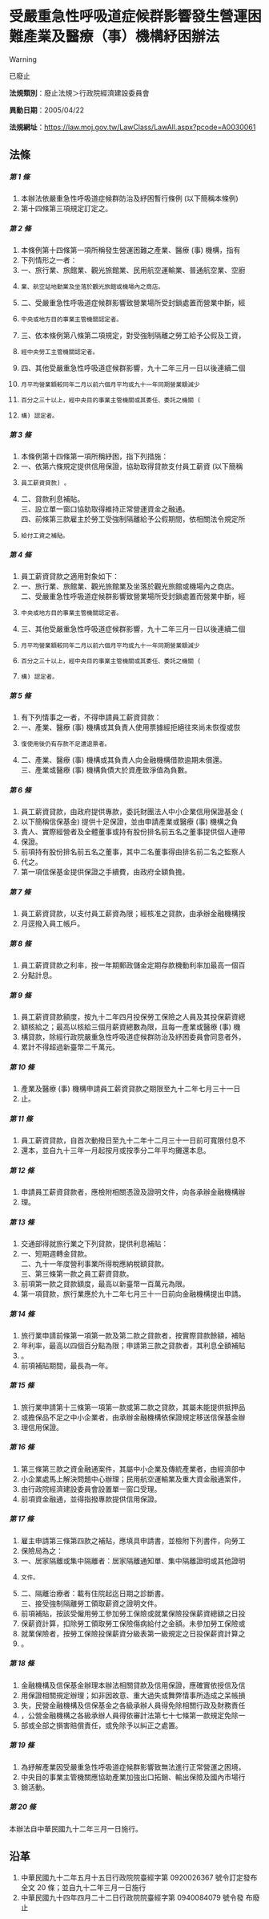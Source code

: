 # 受嚴重急性呼吸道症候群影響發生營運困難產業及醫療（事）機構紓困辦法


> [!WARNING]
> 已廢止


**法規類別**：廢止法規＞行政院經濟建設委員會

**異動日期**：2005/04/22  

**法規網址**：https://law.moj.gov.tw/LawClass/LawAll.aspx?pcode=A0030061



## 法條
##### 第 1 條
1. 本辦法依嚴重急性呼吸道症候群防治及紓困暫行條例 (以下簡稱本條例) 
1. 第十四條第三項規定訂定之。

##### 第 2 條
1. 本條例第十四條第一項所稱發生營運困難之產業、醫療 (事) 機構，指有
1. 下列情形之一者：                                                
1. 一、旅行業、旅館業、觀光旅館業、民用航空運輸業、普通航空業、空廚
1.     業、航空站地勤業及坐落於觀光旅館或機場內之商店。            
1. 二、受嚴重急性呼吸道症候群影響致營業場所受封鎖處置而營業中斷，經
1.     中央或地方目的事業主管機關認定者。                          
1. 三、依本條例第八條第二項規定，對受強制隔離之勞工給予公假及工資，
1.     經中央勞工主管機關認定者。                                  
1. 四、其他受嚴重急性呼吸道症候群影響，九十二年三月一日以後連續二個
1.     月平均營業額較同年二月以前六個月平均或九十一年同期營業額減少
1.     百分之三十以上，經中央目的事業主管機關或其委任、委託之機關 (
1.     構) 認定者。

##### 第 3 條
1. 本條例第十四條第一項所稱紓困，指下列措施：                      
1. 一、依第六條規定提供信用保證，協助取得貸款支付員工薪資 (以下簡稱
1.     員工薪資貸款) 。                                            
1. 二、貸款利息補貼。                                                
三、設立單一窗口協助取得維持正常營運資金之融通。                  
四、前條第三款雇主於勞工受強制隔離給予公假期間，依相關法令規定所
1.     給付工資之補貼。

##### 第 4 條
1. 員工薪資貸款之適用對象如下：                                    
1. 一、旅行業、旅館業、觀光旅館業及坐落於觀光旅館或機場內之商店。    
二、受嚴重急性呼吸道症候群影響致營業場所受封鎖處置而營業中斷，經
1.     中央或地方目的事業主管機關認定者。                          
1. 三、其他受嚴重急性呼吸道症候群影響，九十二年三月一日以後連續二個
1.     月平均營業額較同年二月以前六個月平均或九十一年同期營業額減少
1.     百分之三十以上，經中央目的事業主管機關或其委任、委託之機關 (
1.     構) 認定者。

##### 第 5 條
1. 有下列情事之一者，不得申請員工薪資貸款：                        
1. 一、產業、醫療 (事) 機構或其負責人使用票據經拒絕往來尚未恢復或恢
1.     復使用後仍有存款不足遭退票者。                              
1. 二、產業、醫療 (事) 機構或其負責人向金融機構借款逾期未償還。      
三、產業或醫療 (事) 機構負債大於資產致淨值為負數。

##### 第 6 條
1. 員工薪資貸款，由政府提供專款，委託財團法人中小企業信用保證基金 (
1. 以下簡稱信保基金) 提供十足保證，並由申請產業或醫療 (事) 機構之負
1. 責人、實際經營者及全體董事或持有股份排名前五名之董事提供個人連帶
1. 保證。                                                          
1. 前項持有股份排名前五名之董事，其中二名董事得由排名前二名之監察人
1. 代之。                                                          
1. 第一項信保基金提供保證之手續費，由政府全額負擔。

##### 第 7 條
1. 員工薪資貸款，以支付員工薪資為限；經核准之貸款，由承辦金融機構按
1. 月逕撥入員工帳戶。

##### 第 8 條
1. 員工薪資貸款之利率，按一年期郵政儲金定期存款機動利率加最高一個百
1. 分點計息。

##### 第 9 條
1. 員工薪資貸款額度，按九十二年四月投保勞工保險之人員及其投保薪資總
1. 額核給之；最高以核給三個月薪資總數為限，且每一產業或醫療 (事) 機
1. 構貸款，除經行政院嚴重急性呼吸道症候群防治及紓困委員會同意者外，
1. 累計不得超過新臺幣二千萬元。

##### 第 10 條
1. 產業及醫療 (事) 機構申請員工薪資貸款之期限至九十二年七月三十一日
1. 止。

##### 第 11 條
1. 員工薪資貸款，自首次動撥日至九十二年十二月三十一日前可寬限付息不
1. 還本，並自九十三年一月起按月或按季分二年平均攤還本息。

##### 第 12 條
1. 申請員工薪資貸款者，應檢附相關憑證及證明文件，向各承辦金融機構辦
1. 理。

##### 第 13 條
1. 交通部得就旅行業之下列貸款，提供利息補貼：                       
1. 一、短期週轉金貸款。                                               
二、九十一年度營利事業所得稅應納稅額貸款。                         
三、第三條第一款之員工薪資貸款。                                 
1. 前項第一款之貸款額度，最高以新臺幣一百萬元為限。                 
1. 第一項貸款，旅行業應於九十二年七月三十一日前向金融機構提出申請。

##### 第 14 條
1. 旅行業申請前條第一項第一款及第二款之貸款者，按實際貸款餘額，補貼
1. 年利率，最高以四個百分點為限；申請第三款之貸款者，其利息全額補貼
1. 。                                                              
1. 前項補貼期間，最長為一年。

##### 第 15 條
1. 旅行業申請第十三條第一項第一款或第二款之貸款，其屬未能提供抵押品
1. 或擔保品不足之中小企業者，由承辦金融機構依保證規定移送信保基金辦
1. 理信用保證。

##### 第 16 條
1. 第三條第三款之資金融通案件，其屬中小企業及傳統產業者，由經濟部中
1. 小企業處馬上解決問題中心辦理；民用航空運輸業及重大資金融通案件，
1. 由行政院經濟建設委員會設置單一窗口受理。                        
1. 前項資金融通，並得指撥專款提供信用保證。

##### 第 17 條
1. 雇主申請第三條第四款之補貼，應填具申請書，並檢附下列書件，向勞工
1. 保險局為之：                                                    
1. 一、居家隔離或集中隔離者：居家隔離通知單、集中隔離證明或其他證明
1.     文件。                                                      
1. 二、隔離治療者：載有住院起迄日期之診斷書。                        
三、接受強制隔離勞工領取薪資之證明文件。                        
1. 前項補貼，按該受僱用勞工參加勞工保險或就業保險投保薪資總額之日投
1. 保薪資計算，扣除勞工領取勞工保險傷病給付之金額。未參加勞工保險或
1. 就業保險者，按勞工保險投保薪資分級表第一級規定之日投保薪資計算之
1. 。

##### 第 18 條
1. 金融機構及信保基金辦理本辦法相關貸款及信用保證，應確實依授信及信
1. 用保證相關規定辦理；如非因故意、重大過失或舞弊情事所造成之呆帳損
1. 失，民營金融機構及信保基金之各級承辦人員得免除相關行政及財務責任
1. ，公營金融機構之各級承辦人員得依審計法第七十七條第一款規定免除一
1. 部或全部之損害賠償責任，或免除予以糾正之處置。

##### 第 19 條
1. 為紓解產業因受嚴重急性呼吸道症候群影響致無法進行正常營運之困境，
1. 中央目的事業主管機關應協助產業加強出口拓銷、輸出保險及國內市場行
1. 銷活動。

##### 第 20 條
本辦法自中華民國九十二年三月一日施行。

## 沿革
1. 中華民國九十二年五月十五日行政院院臺經字第 0920026367 號令訂定發布全文 20 條；並自九十二年三月一日施行
1. 中華民國九十四年四月二十二日行政院院臺經字第 0940084079 號令發 布廢止
